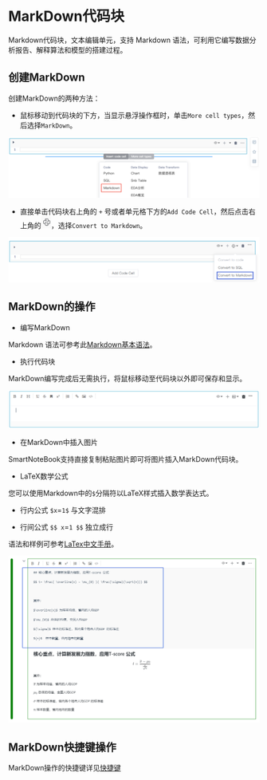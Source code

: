 # MarkDown代码块

Markdown代码块，文本编辑单元，支持 Markdown 语法，可利用它编写数据分析报告、解释算法和模型的搭建过程。

## 创建MarkDown

创建MarkDown的两种方法：

* 鼠标移动到代码块的下方，当显示悬浮操作框时，单击`More cell types`，然后选择`MarkDown`。

![图 8](../images/new%20md.png)  


* 直接单击代码块右上角的 `+` 号或者单元格下方的`Add Code Cell`，然后点击右上角的<img src="../assets/cvvr.png"  style="display: inline-block;" />，选择`Convert to Markdown`。

![](/assets/cvmarkd.png)

## MarkDown的操作

* 编写MarkDown

Markdown 语法可参考此[Markdown基本语法](http://markdown.p2hp.com/basic-syntax/)。

* 执行代码块

MarkDown编写完成后无需执行，将鼠标移动至代码块以外即可保存和显示。

![](/assets/mrakeddown2.png)

* 在MarkDown中插入图片

SmartNoteBook支持直接复制粘贴图片即可将图片插入MarkDown代码块。

* LaTeX数学公式

您可以使用Markdown中的`$`分隔符以LaTeX样式插入数学表达式。

- 行内公式 `$x`=`1$` 与文字混排

- 行间公式 `$$ x`=`1 $$` 独立成行

语法和样例可参考[LaTex中文手册](https://1024th.github.io/MathJax_Tutorial_CN/#/)。

![图 7](../images/latex.png)  

## MarkDown快捷键操作

MarkDown操作的快捷键详见<a href="./Shortcuts.md" title="快捷键">快捷键</a>
